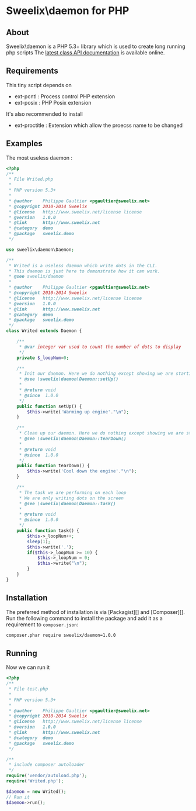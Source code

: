 # Sweelix\daemon for PHP

## About

Sweelix\daemon is a PHP 5.3+ library which is used to create long running php scripts
The [latest class API documentation][apidocs] is available online.

## Requirements

This tiny script depends on 

* ext-pcntl : Process control PHP extension
* ext-posix : PHP Posix extension

It's also recommended to install

* ext-proctitle : Extension which allow the proecss name to be changed

## Examples

The most useless daemon :

```php
<?php
/**
 * File Writed.php
 *
 * PHP version 5.3+
 *
 * @author    Philippe Gaultier <pgaultier@sweelix.net>
 * @copyright 2010-2014 Sweelix
 * @license   http://www.sweelix.net/license license
 * @version   1.0.0
 * @link      http://www.sweelix.net
 * @category  demo
 * @package   sweelix.demo
 */

use sweelix\daemon\Daemon;

/**
 * Writed is a useless daemon which write dots in the CLI.
 * This daemon is just here to demonstrate how it can work.
 * @see sweelix/daemon
 *
 * @author    Philippe Gaultier <pgaultier@sweelix.net>
 * @copyright 2010-2014 Sweelix
 * @license   http://www.sweelix.net/license license
 * @version   1.0.0
 * @link      http://www.sweelix.net
 * @category  demo
 * @package   sweelix.demo
 */
class Writed extends Daemon {

	/**
	 * @var integer var used to count the number of dots to display
	 */
	private $_loopNum=0;

	/**
	 * Init our daemon. Here we do nothing except showing we are starting
	 * @see \sweelix\daemon\Daemon::setUp()
	 *
	 * @return void
	 * @since  1.0.0
	 */
	public function setUp() {
		$this->write('Warming up engine'."\n");
	}

	/**
	 * Clean up our daemon. Here we do nothing except showing we are stopping
	 * @see \sweelix\daemon\Daemon::tearDown()
	 *
	 * @return void
	 * @since  1.0.0
	 */
	public function tearDown() {
		$this->write('Cool down the engine'."\n");
	}

	/**
	 * The task we are performing on each loop
	 * We are only writing dots on the screen
	 * @see \sweelix\daemon\Daemon::task()
	 *
	 * @return void
	 * @since  1.0.0
	 */
	public function task() {
		$this->_loopNum++;
		sleep(1);
		$this->write('.');
		if($this->_loopNum >= 10) {
			$this->_loopNum = 0;
			$this->write("\n");
		}
	}
}
```

## Installation

The preferred method of installation is via [Packagist][] and [Composer][]. Run
the following command to install the package and add it as a requirement to
`composer.json`:

```bash
composer.phar require sweelix/daemon=1.0.0
```

## Running

Now we can run it 

```php
<?php
/**
 * File test.php
 *
 * PHP version 5.3+
 *
 * @author    Philippe Gaultier <pgaultier@sweelix.net>
 * @copyright 2010-2014 Sweelix
 * @license   http://www.sweelix.net/license license
 * @version   1.0.0
 * @link      http://www.sweelix.net
 * @category  demo
 * @package   sweelix.demo
 */

/**
 * include composer autoloader
 */
require('vendor/autoload.php');
require('Writed.php');

$daemon = new Writed();
// Run it
$daemon->run();
```

[apidocs]: http://www.sweelix.net/api/namespaces/sweelix.daemon.html